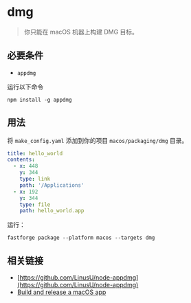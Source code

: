 # dmg

> 你只能在 macOS 机器上构建 DMG 目标。

## 必要条件

- `appdmg`

运行以下命令

```
npm install -g appdmg
```

## 用法

将 `make_config.yaml` 添加到你的项目 `macos/packaging/dmg` 目录。

```yaml
title: hello_world
contents:
  - x: 448
    y: 344
    type: link
    path: '/Applications'
  - x: 192
    y: 344
    type: file
    path: hello_world.app
```

运行：

```
fastforge package --platform macos --targets dmg
```

## 相关链接

- [https://github.com/LinusU/node-appdmg](https://github.com/LinusU/node-appdmg)
- [Build and release a macOS app](https://docs.flutter.dev/deployment/macos)
